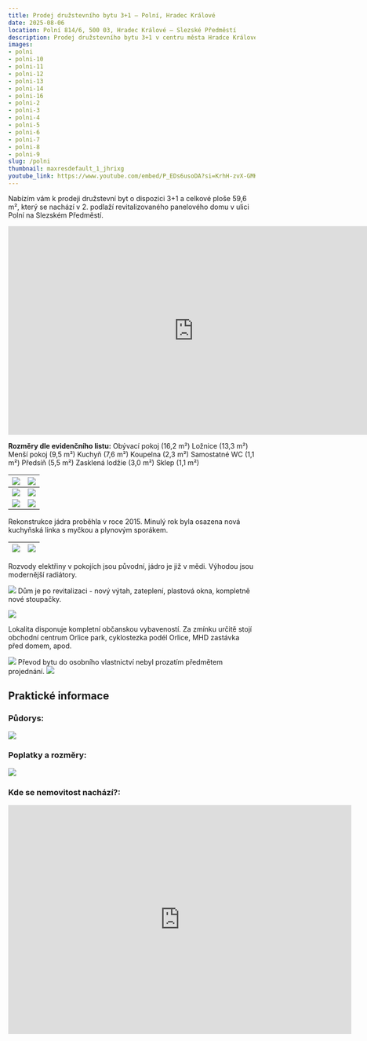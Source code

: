 ```yaml
---
title: Prodej družstevního bytu 3+1 – Polní, Hradec Králové
date: 2025-08-06
location: Polní 814/6, 500 03, Hradec Králové – Slezské Předměstí
description: Prodej družstevního bytu 3+1 v centru města Hradce Králové.
images:
- polni
- polni-10
- polni-11
- polni-12
- polni-13
- polni-14
- polni-16
- polni-2
- polni-3
- polni-4
- polni-5
- polni-6
- polni-7
- polni-8
- polni-9
slug: /polni
thumbnail: maxresdefault_1_jhrixg
youtube_link: https://www.youtube.com/embed/P_EDs6usoDA?si=KrhH-zvX-GMK4OKu
---
```


Nabízím vám k prodeji družstevní byt o dispozici 3+1 a celkové ploše 59,6 m², který se nachází v 2. podlaží revitalizovaného panelového domu v ulici Polní na Slezském Předměstí. 

<iframe width="755" height="425" src="https://www.youtube.com/embed/P_EDs6usoDA?si=KrhH-zvX-GMK4OKu" title="YouTube video player" frameborder="0" allow="accelerometer; autoplay; clipboard-write; encrypted-media; gyroscope; picture-in-picture; web-share" referrerpolicy="strict-origin-when-cross-origin" allowfullscreen></iframe>

**Rozměry dle evidenčního listu:**
Obývací pokoj (16,2 m²)
Ložnice (13,3 m²)
Menší pokoj (9,5 m²) 
Kuchyň (7,6 m²)
Koupelna (2,3 m²)
Samostatné WC (1,1 m²)
Předsíň (5,5 m²) 
Zasklená lodžie (3,0 m²) 
Sklep (1,1 m²) 

| ![](https://res.cloudinary.com/dgnpeadbj/image/upload/v1754812825/polni-8.jpg) | ![](https://res.cloudinary.com/dgnpeadbj/image/upload/v1754812827/polni-9.jpg) |
| ------------------------------------------------------------------------------ | ------------------------------------------------------------------------------ |
| ![](https://res.cloudinary.com/dgnpeadbj/image/upload/v1754812812/polni-2.jpg) | ![](https://res.cloudinary.com/dgnpeadbj/image/upload/v1754812811/polni.jpg)   |
| ![](https://res.cloudinary.com/dgnpeadbj/image/upload/v1754812817/polni-4.jpg) | ![](https://res.cloudinary.com/dgnpeadbj/image/upload/v1754812815/polni-3.jpg) |

Rekonstrukce jádra proběhla v roce 2015. Minulý rok byla osazena nová kuchyňská linka s myčkou a plynovým sporákem. 

| ![](https://res.cloudinary.com/dgnpeadbj/image/upload/v1754812819/polni-5.jpg) | ![](https://res.cloudinary.com/dgnpeadbj/image/upload/v1754812830/polni-10.jpg) |
| ------------------------------------------------------------------------------ | ------------------------------------------------------------------------------- |

Rozvody elektřiny v pokojích jsou původní, jádro je již v mědi. Výhodou jsou modernější radiátory.

![](https://res.cloudinary.com/dgnpeadbj/image/upload/v1754812821/polni-6.jpg)
Dům je po revitalizaci - nový výtah, zateplení, plastová okna, kompletně nové stoupačky.

![](https://res.cloudinary.com/dgnpeadbj/image/upload/v1754812899/polni-12.jpg)

Lokalita disponuje kompletní občanskou vybaveností. Za zmínku určitě stojí obchodní centrum Orlice park, cyklostezka podél Orlice, MHD zastávka před domem, apod. 

![](https://res.cloudinary.com/dgnpeadbj/image/upload/v1754812903/polni-14.jpg)
Převod bytu do osobního vlastnictví nebyl prozatím předmětem projednání.
![](https://res.cloudinary.com/dgnpeadbj/image/upload/v1754812903/polni-13.jpg)

## Praktické informace

### Půdorys:

![](https://res.cloudinary.com/dgnpeadbj/image/upload/v1754812907/polni-16.jpg)

### Poplatky a rozměry:

![](https://res.cloudinary.com/dgnpeadbj/image/upload/v1754812905/polni-15.png)

### Kde se nemovitost nachází?:

<iframe style="border:none" src="https://mapy.com/s/levenunada" width="700" height="466" frameborder="0"></iframe>

